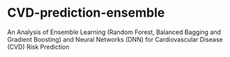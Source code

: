# CVD-prediction-ensemble
An Analysis of Ensemble Learning (Random Forest, Balanced Bagging and Gradient Boosting) and Neural Networks (DNN) for Cardiovascular Disease (CVD) Risk Prediction 

